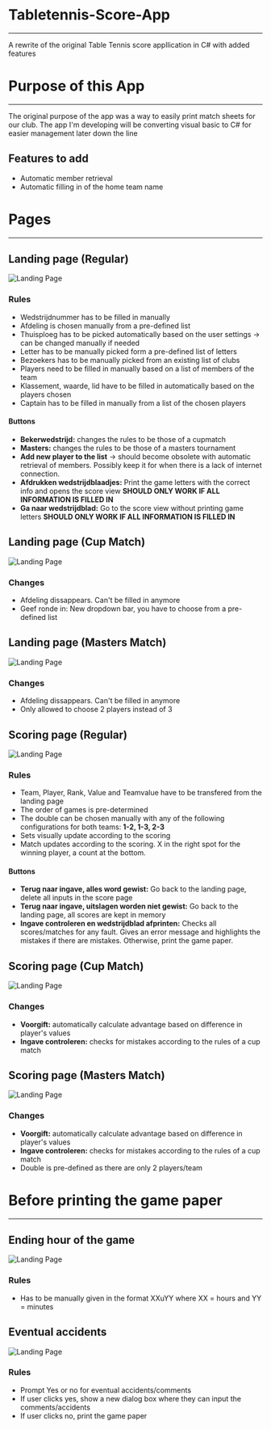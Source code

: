 # Tabletennis-Score-App
---
A rewrite of the original Table Tennis score appllication in C# with added features


# Purpose of this App
---
The original purpose of the app was a way to easily print match sheets for our club.
The app I'm developing will be converting visual basic to C# for easier management later down the line

## Features to add
- Automatic member retrieval
- Automatic filling in of the home team name

# Pages
---

## Landing page (Regular)
![Landing Page](/Layout/FirstPanel.png)

### Rules
- Wedstrijdnummer has to be filled in manually
- Afdeling is chosen manually from a pre-defined list
- Thuisploeg has to be picked automatically based on the user settings -> can be changed manually if needed
- Letter has to be manually picked form a pre-defined list of letters
- Bezoekers has to be manually picked from an existing list of clubs
- Players need to be filled in manually based on a list of members of the team
- Klassement, waarde, lid have to be filled in automatically based on the players chosen
- Captain has to be filled in manually from a list of the chosen players

#### Buttons
- **Bekerwedstrijd:** changes the rules to be those of a cupmatch
- **Masters:** changes the rules to be those of a masters tournament
- **Add new player to the list** -> should become obsolete with automatic retrieval of members.  Possibly keep it for when there is a lack of internet connection.
- **Afdrukken wedstrijdblaadjes:** Print the game letters with the correct info and opens the score view **SHOULD ONLY WORK IF ALL INFORMATION IS FILLED IN**
- **Ga naar wedstrijdblad:** Go to the score view without printing game letters **SHOULD ONLY WORK IF ALL INFORMATION IS FILLED IN**

## Landing page (Cup Match)
![Landing Page](/Layout/FirstPanelCup.png)
  
### Changes
- Afdeling dissappears. Can't be filled in anymore
- Geef ronde in: New dropdown bar, you have to choose from a pre-defined list

## Landing page (Masters Match)
![Landing Page](/Layout/FirstPanelMasters.png)

### Changes
- Afdeling dissappears. Can't be filled in anymore
- Only allowed to choose 2 players instead of 3

## Scoring page (Regular)
![Landing Page](/Layout/ScorePanel.png)

### Rules
- Team, Player, Rank, Value and Teamvalue have to be transfered from the landing page
- The order of games is pre-determined
- The double can be chosen manually with any of the following configurations for both teams: **1-2, 1-3, 2-3**
- Sets visually update according to the scoring
- Match updates according to the scoring. X in the right spot for the winning player, a count at the bottom.

#### Buttons
- **Terug naar ingave, alles word gewist:** Go back to the landing page, delete all inputs in the score page
- **Terug naar ingave, uitslagen worden niet gewist:** Go back to the landing page, all scores are kept in memory
- **Ingave controleren en wedstrijdblad afprinten:** Checks all scores/matches for any fault. Gives an error message and highlights the mistakes if there are mistakes. Otherwise, print the game paper.

## Scoring page (Cup Match)
![Landing Page](/Layout/ScorePanelCup.png)

### Changes
- **Voorgift:** automatically calculate advantage based on difference in player's values
- **Ingave controleren:** checks for mistakes according to the rules of a cup match

## Scoring page (Masters Match)
![Landing Page](/Layout/ScorePanelMasters.png)

### Changes
- **Voorgift:** automatically calculate advantage based on difference in player's values
- **Ingave controleren:** checks for mistakes according to the rules of a cup match
- Double is pre-defined as there are only 2 players/team

# Before printing the game paper
---

## Ending hour of the game
![Landing Page](/Layout/HourEnd.png)

### Rules
- Has to be manually given in the format XXuYY where XX = hours and YY = minutes

## Eventual accidents
![Landing Page](/Layout/Accidents.png)

### Rules
- Prompt Yes or no for eventual accidents/comments
- If user clicks yes, show a new dialog box where they can input the comments/accidents
- If user clicks no, print the game paper
